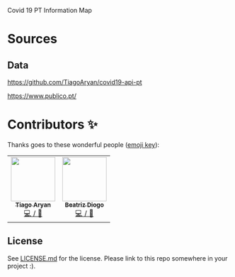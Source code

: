 Covid 19 PT Information Map

# Sources

## Data

https://github.com/TiagoAryan/covid19-api-pt

https://www.publico.pt/

# Contributors ✨

Thanks goes to these wonderful people ([emoji key](https://allcontributors.org/docs/en/emoji-key)):

<table>
  <tr>
    <td align="center"><a href="https://github.com/ExpDev07"><img src="https://avatars3.githubusercontent.com/u/9062560?v=4" width="100px;" alt=""/><br /><sub><b>Tiago Aryan</b></sub></a><br /><a href="https://github.com/TiagoAryan/covid19-map/commits?author=TiagoAryan" title="Code / Maintenance">💻 / 🚧</a></td>
    <td align="center"><a href="https://github.com/bjarkimg"><img src="https://avatars2.githubusercontent.com/u/12899358?v=4" width="100px;" alt=""/><br /><sub><b>Beatriz Diogo</b></sub></a><br /><a href="https://github.com/TiagoAryan/covid19-map/commits?author=BDiogo" title="Code / Design">💻 / 🎨</a></td>
    
  </tr>
</table>

## License

See [LICENSE.md](LICENSE.md) for the license. Please link to this repo somewhere in your project :).
